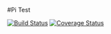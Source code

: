 #Pi Test

[![Build Status](https://travis-ci.org/DVentas/piTest.svg?branch=master)](https://travis-ci.org/DVentas/piTest)
[![Coverage Status](https://coveralls.io/repos/github/DVentas/piTest/badge.svg?branch=master)](https://coveralls.io/github/DVentas/piTest?branch=master)
